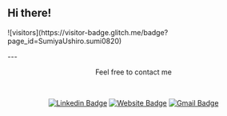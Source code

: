 <h2>Hi there!</h2>

<p>
![visitors](https://visitor-badge.glitch.me/badge?page_id=SumiyaUshiro.sumi0820)
</p>  

<p></p>
---
<div align="center">

<p>Feel free to contact me</p><br>

[![Linkedin Badge](https://img.shields.io/badge/-LinkedIn-blue?style=flat&logo=Linkedin&logoColor=white&link=https://www.linkedin.com/in/)](https://www.linkedin.com/in/sumiya-ushiro-27ba65133/)
[![Website Badge](https://img.shields.io/badge/-Portfolio-47CCCC?style=flat&logo=Google-Chrome&logoColor=white&link=https://jessicalim.me)](https://smy.netlify.app/)
[![Gmail Badge](https://img.shields.io/badge/-Email-c14438?style=flat&logo=Gmail&logoColor=white&link=mailto:jessicalim813@gmail.com)](mailto:u.sumi0820@gmail.com)

